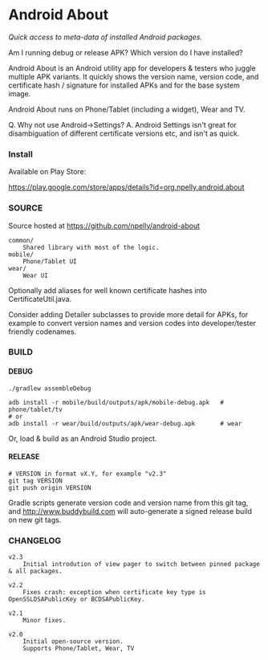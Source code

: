 # Android About

*Quick access to meta-data of installed Android packages.*


Am I running debug or release APK? Which version do I have installed?

Android About is an Android utility app for developers & testers who juggle multiple APK variants.
It quickly shows the version name, version code, and certificate hash / signature for installed APKs
and for the base system image.

Android About runs on Phone/Tablet (including a widget), Wear and TV.

Q. Why not use Android->Settings?
A. Android Settings isn't great for disambiguation of different certificate
versions etc, and isn't as quick.


### Install

Available on Play Store:

https://play.google.com/store/apps/details?id=org.npelly.android.about


### SOURCE

Source hosted at
https://github.com/npelly/android-about

```
common/
    Shared library with most of the logic.
mobile/
    Phone/Tablet UI
wear/
    Wear UI
```

Optionally add aliases for well known certificate hashes into CertificateUtil.java.

Consider adding Detailer subclasses to provide more detail for APKs, for
example to convert version names and version codes into developer/tester
friendly codenames.

### BUILD
#### DEBUG

```
./gradlew assembleDebug

adb install -r mobile/build/outputs/apk/mobile-debug.apk   # phone/tablet/tv
# or
adb install -r wear/build/outputs/apk/wear-debug.apk       # wear
```

Or, load & build as an Android Studio project.

#### RELEASE

```
# VERSION in format vX.Y, for example "v2.3"
git tag VERSION
git push origin VERSION
```

Gradle scripts generate version code and version name from this git tag, and
http://www.buddybuild.com will auto-generate a signed release build on new git tags.

### CHANGELOG

```
v2.3
    Initial introdution of view pager to switch between pinned package & all packages.

v2.2
    Fixes crash: exception when certificate key type is OpenSSLDSAPublicKey or BCDSAPublicKey.

v2.1
    Minor fixes.

v2.0
    Initial open-source version.
    Supports Phone/Tablet, Wear, TV
```